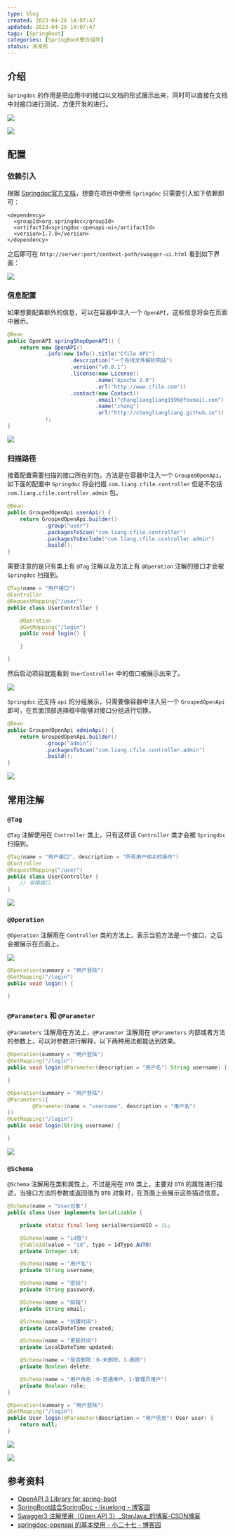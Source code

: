 ```yaml
---
type: blog
created: 2023-04-26 14:07:47
updated: 2023-04-26 14:07:47
tags: [SpringBoot]
categories: [SpringBoot整合组件]
status: 未发布
---
```


## 介绍

`Springdoc` 的作用是把应用中的接口以文档的形式展示出来，同时可以直接在文档中对接口进行测试，方便开发的进行。

![](附件/image/SpringBoot整合Springdoc_image_1.png)

![](附件/image/SpringBoot整合Springdoc_image_2.png)

## 配置

### 依赖引入

根据 [Springdoc官方文档](https://springdoc.org/#getting-started)，想要在项目中使用 `Springdoc` 只需要引入如下依赖即可：

```
<dependency>
  <groupId>org.springdoc</groupId>
  <artifactId>springdoc-openapi-ui</artifactId>
  <version>1.7.0</version>
</dependency>
```

之后即可在 `http://server:port/context-path/swagger-ui.html` 看到如下界面：

![](附件/image/SpringBoot整合Springdoc_image_3.png)

### 信息配置

如果想要配置额外的信息，可以在容器中注入一个 `OpenAPI`，这些信息将会在页面中展示。

```java
@Bean
public OpenAPI springShopOpenAPI() {
    return new OpenAPI()
            .info(new Info().title("Cfile API")
                    .description("一个在线文件解析网站")
                    .version("v0.0.1")
                    .license(new License()
                            .name("Apache 2.0")
                            .url("http://www.cfile.com"))
                    .contact(new Contact()
                            .email("changliangliang1996@foxmail.com")
                            .name("chang")
                            .url("http://changliangliang.github.io"))
            );
}
```

![](附件/image/SpringBoot整合Springdoc_image_4.png)

### 扫描路径

接着配置需要扫描的接口所在的包，方法是在容器中注入一个 `GroupedOpenApi`，如下面的配置中 `Springdoc` 将会扫描 `com.liang.cfile.controller` 但是不包括 `com.liang.cfile.controller.admin` 包。

```java
@Bean
public GroupedOpenApi userApi() {
    return GroupedOpenApi.builder()
            .group("user")
            .packagesToScan("com.liang.cfile.controller")
            .packagesToExclude("com.liang.cfile.controller.admin")
            .build();
}
```

需要注意的是只有类上有 `@Tag` 注解以及方法上有 `@Operation` 注解的接口才会被 `Springdoc` 扫描到。

```java
@Tag(name = "用户接口")
@Controller
@RequestMapping("/user")
public class UserController {

    @Operation
    @GetMapping("/login")
    public void login() {

    }

}
```

然后启动项目就能看到 `UserController` 中的借口被展示出来了。

![](附件/image/SpringBoot整合Springdoc_image_5.png)

`Springdoc` 还支持 `api` 的分组展示，只需要像容器中注入另一个 `GroupedOpenApi` 即可，在页面顶部选择框中能够对接口分组进行切换。

```java
@Bean
public GroupedOpenApi adminApi() {
    return GroupedOpenApi.builder()
            .group("admin")
            .packagesToScan("com.liang.cfile.controller.admin")
            .build();
}
```

![](附件/image/SpringBoot整合Springdoc_image_6.png)

## 常用注解

### `@Tag`

`@Tag` 注解使用在 `Controller` 类上，只有这样该 `Controller` 类才会被 `Springdoc` 扫描到。

```java
@Tag(name = "用户接口", description = "所有用户相关的操作")
@Controller
@RequestMapping("/user")
public class UserController {
    // 省略接口
}
```

![](附件/image/SpringBoot整合Springdoc_image_7.png)

### `@Operation`

`@Operation` 注解用在 `Controller` 类的方法上，表示当前方法是一个接口，之后会被展示在页面上。

![](附件/image/SpringBoot整合Springdoc_image_8.png)

```java
@Operation(summary = "用户登陆")
@GetMapping("/login")
public void login() {

}
```

### `@Parameters` 和 `@Parameter`

`@Parameters` 注解用在方法上，`@Parameter` 注解用在 `@Parameters` 内部或者方法的参数上，可以对参数进行解释，以下两种用法都能达到效果。

```java
@Operation(summary = "用户登陆")
@GetMapping("/login")
public void login(@Parameter(description = "用户名") String username) {

}
```

```java
@Operation(summary = "用户登陆")
@Parameters({
        @Parameter(name = "username", description = "用户名")
})
@GetMapping("/login")
public void login(String username) {

}
```

![](附件/image/SpringBoot整合Springdoc_image_9.png)

### `@Schema`

`@Schema` 注解用在类和属性上，不过是用在 `DTO` 类上，主要对 `DTO` 的属性进行描述，当接口方法的参数或返回值为 `DTO` 对象时，在页面上会展示这些描述信息。

```java
@Schema(name = "User对象")
public class User implements Serializable {

    private static final long serialVersionUID = 1L;

    @Schema(name = "id值")
    @TableId(value = "id", type = IdType.AUTO)
    private Integer id;

    @Schema(name = "用户名")
    private String username;

    @Schema(name = "密码")
    private String password;

    @Schema(name = "邮箱")
    private String email;

    @Schema(name = "创建时间")
    private LocalDateTime created;

    @Schema(name = "更新时间")
    private LocalDateTime updated;

    @Schema(name = "是否删除：0-未删除，1-删除")
    private Boolean delete;

    @Schema(name = "用户角色：0-普通用户，1-管理员用户")
    private Boolean role;
}
```

```java
@Operation(summary = "用户登陆")
@GetMapping("/login")
public User login(@Parameter(description = "用户信息") User user) {
    return null;
}
```

![](附件/image/SpringBoot整合Springdoc_image_10.png)

![](附件/image/SpringBoot整合Springdoc_image_11.png)

## 参考资料

- [OpenAPI 3 Library for spring-boot](https://springdoc.org/index.html#Introduction)
- [SpringBoot结合SpringDoc - lixuelong - 博客园](https://www.cnblogs.com/lixuelong/p/14392770.html)
- [Swagger3 注解使用（Open API 3）\_StarJava\_的博客-CSDN博客](https://blog.csdn.net/qq_35425070/article/details/105347336)
- [springdoc-openapi 的基本使用 - 小二十七 - 博客园](https://www.cnblogs.com/xiao2shiqi/p/16383896.html)
